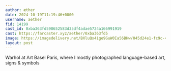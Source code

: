 ```yaml
---
author: æther
date: 2024-10-19T11:19:46+0000
username: aether
fid: 14199
cast_id: 0xba363fd598652583d35df4adae5724a166991919
cast: https://farcaster.xyz/aether/0xba363fd5
image: https://imagedelivery.net/BXluQx4ige9GuW0Ia56BHw/045d24e1-fc9c-4ea5-2b8b-3b49431d3400/original
layout: post
---
```


Warhol at Art Basel Paris,
where I mostly photographed
language-based art, signs & symbols

<img src='https://imagedelivery.net/BXluQx4ige9GuW0Ia56BHw/045d24e1-fc9c-4ea5-2b8b-3b49431d3400/original' alt='' referrerpolicy='no-referrer'/>
